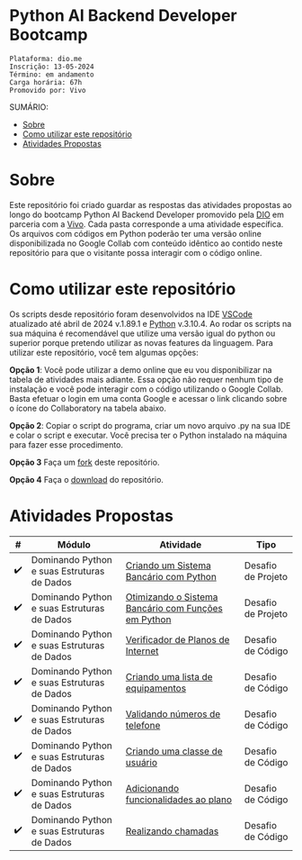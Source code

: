 <h1>Python AI Backend Developer Bootcamp</h1>

```
Plataforma: dio.me
Inscrição: 13-05-2024
Término: em andamento
Carga horária: 67h
Promovido por: Vivo
```

SUMÁRIO:

- [Sobre](#sobre)
- [Como utilizar este repositório](#como-utilizar-este-repositório)
- [Atividades Propostas](#atividades-propostas)



# Sobre
Este repositório foi criado guardar as respostas das atividades propostas ao longo do bootcamp Python AI Backend Developer promovido pela [DIO](https://dio.me/) em parceria com a [Vivo](https://vivo.com.br/). Cada pasta corresponde a uma atividade específica. Os arquivos com códigos em Python poderão ter uma versão online disponibilizada no Google Collab com conteúdo idêntico ao contido neste repositório para que o visitante possa interagir com o código online.

# Como utilizar este repositório
Os scripts desde repositório foram desenvolvidos na IDE [VSCode](https://code.visualstudio.com/updates/v1_89) atualizado até abril de 2024 v.1.89.1 e [Python](https://www.python.org/downloads/) v.3.10.4. Ao rodar os scripts na sua máquina é recomendável que utilize uma versão igual do python ou superior porque pretendo utilizar as novas features da linguagem. Para utilizar este repositório, você tem algumas opções:

**Opção 1**:
Você pode utilizar a demo online que eu vou disponibilizar na tabela de atividades mais adiante. Essa opção não requer nenhum tipo de instalação e você pode interagir com o código utilizando o Google Collab. Basta efetuar o login em uma conta Google e acessar o link clicando sobre o ícone do Collaboratory na tabela abaixo.

**Opção 2**: Copiar o script do programa, criar um novo arquivo .py na sua IDE e colar o script e executar. Você precisa ter o Python instalado na máquina para fazer esse procedimento.

**Opção 3**
Faça um [fork](https://docs.github.com/pt/pull-requests/collaborating-with-pull-requests/working-with-forks/fork-a-repo) deste repositório.

**Opção 4**
Faça o [download](https://docs.github.com/pt/repositories/working-with-files/using-files/downloading-source-code-archives) do repositório.

# Atividades Propostas

| #  | Módulo                                     | Atividade                                          | Tipo                   |
|--  |--                                          |--                                                  |--                      |
| ✔️ |Dominando Python e suas Estruturas de Dados | [Criando um Sistema Bancário com Python](https://github.com/gillianoliveira/bootcamp-python-ia-backend-developer/tree/main/desafio-projeto-01-sistema-bancario)             | Desafio de Projeto     |
| ✔️ |Dominando Python e suas Estruturas de Dados | [Otimizando o Sistema Bancário com Funções em Python](https://github.com/gillianoliveira/bootcamp-python-ia-backend-developer/tree/main/desafio-projeto-02-otimizando-sistema-bancario)| Desafio de Projeto     |
| ✔️ |Dominando Python e suas Estruturas de Dados | [Verificador de Planos de Internet](https://github.com/gillianoliveira/bootcamp-python-ia-backend-developer/blob/main/desafios-codigo-fundamentos/desafio-01-verificador-planos-internet.py)                  | Desafio de Código      |
| ✔️ |Dominando Python e suas Estruturas de Dados | [Criando uma lista de equipamentos](https://github.com/gillianoliveira/bootcamp-python-ia-backend-developer/blob/main/desafios-codigo-fundamentos/desafio-02-criando-lista-equipamentos.py)                  | Desafio de Código      |
| ✔️ |Dominando Python e suas Estruturas de Dados | [Validando números de telefone](https://github.com/gillianoliveira/bootcamp-python-ia-backend-developer/blob/main/desafios-codigo-fundamentos/desafio-03-validando-numeros-telefone.py)                      | Desafio de Código      |
| ✔️ |Dominando Python e suas Estruturas de Dados | [Criando uma classe de usuário](https://github.com/gillianoliveira/bootcamp-python-ia-backend-developer/blob/main/desafios-codigo-fundamentos/desafio-04-classe-user.py)                      | Desafio de Código      |
| ✔️ |Dominando Python e suas Estruturas de Dados | [Adicionando funcionalidades ao plano](https://github.com/gillianoliveira/bootcamp-python-ia-backend-developer/blob/main/desafios-codigo-fundamentos/desafio-05-adicionando-funcionalidades.py)               | Desafio de Código      |
| ✔️ |Dominando Python e suas Estruturas de Dados | [Realizando chamadas](https://github.com/gillianoliveira/bootcamp-python-ia-backend-developer/blob/main/desafios-codigo-fundamentos/desafio-06-realizando-chamadas.py)                                | Desafio de Código      |